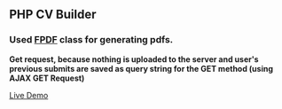 ## PHP CV Builder
### Used [FPDF](http://fpdf.org/) class for generating pdfs.
**Get request, because nothing is uploaded to the server and user's 
previous submits are saved as query string for the GET method (using AJAX GET Request)**  
  
[Live Demo](http://devastion.net/php-cv-builder/)
